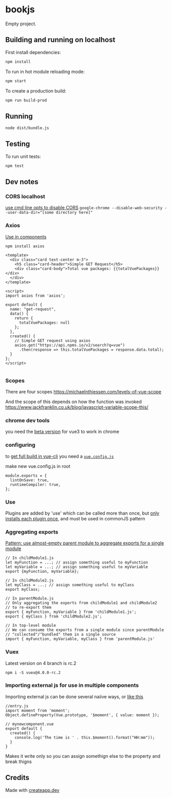 # bookjs

Empty project.

## Building and running on localhost

First install dependencies:

```sh
npm install
```

To run in hot module reloading mode:

```sh
npm start
```

To create a production build:

```sh
npm run build-prod
```

## Running

```sh
node dist/bundle.js
```

## Testing

To run unit tests:

```sh
npm test
```

## Dev notes

### CORS localhost
[use cmd line opts to disable CORS](https://stackoverflow.com/questions/3102819/disable-same-origin-policy-in-chrome)
`google-chrome --disable-web-security --user-data-dir="[some directory here]"`

### Axios

[Use in components](https://codesandbox.io/s/vue-axios-http-get-request-examples-ei7l8?file=/app/GetRequest.vue:0-529)

`npm install axios`


```
<template>
  <div class="card text-center m-3">
    <h5 class="card-header">Simple GET Request</h5>
    <div class="card-body">Total vue packages: {{totalVuePackages}}</div>
  </div>
</template>

<script>
import axios from 'axios';

export default {
  name: "get-request",
  data() {
    return {
      totalVuePackages: null
    };
  },
  created() {
    // Simple GET request using axios
    axios.get("https://api.npms.io/v2/search?q=vue")
      .then(response => this.totalVuePackages = response.data.total);
  }
};
</script>


```

### Scopes

There are four scopes
https://michaelnthiessen.com/levels-of-vue-scope

And the scope of this depends on how the function was invoked
https://www.jackfranklin.co.uk/blog/javascript-variable-scope-this/

### chrome dev tools

you need the [beta version](https://chrome.google.com/webstore/detail/vuejs-devtools/ljjemllljcmogpfapbkkighbhhppjdbg?hl=en) for vue3 to work in chrome

### configuring

to [get full build in vue-cli](https://github.com/vuejs/vue-cli/issues/1040) you need a [`vue.config.js`](https://www.digitalocean.com/community/tutorials/vuejs-using-new-vue-cli-3#the-vueconfigjs-file)

make new vue.config.js in root

```
module.exports = {
  lintOnSave: true,
  runtimeCompiler: true,
};
```

### Use

Plugins are added by 'use' which can be called more than once, but [only installs each plugin once](https://vuejs.org/v2/guide/plugins.html), and must be used in commonJS pattern

### Aggregating exports

[Pattern: use almost-empty parent module to aggregate exports for a single module](https://developer.mozilla.org/en-US/docs/web/javascript/reference/statements/export#using_the_default_export)

```
// In childModule1.js
let myFunction = ...; // assign something useful to myFunction
let myVariable = ...; // assign something useful to myVariable
export {myFunction, myVariable};
```

```
// In childModule2.js
let myClass = ...; // assign something useful to myClass
export myClass;
```

```
// In parentModule.js
// Only aggregating the exports from childModule1 and childModule2
// to re-export them
export { myFunction, myVariable } from 'childModule1.js';
export { myClass } from 'childModule2.js';
```

```
// In top-level module
// We can consume the exports from a single module since parentModule
// "collected"/"bundled" them in a single source
import { myFunction, myVariable, myClass } from 'parentModule.js'
```

### Vuex

Latest version on 4 branch is rc.2

`npm i -S vuex@4.0.0-rc.2 `

### Importing external js for use in multiple components

Importing external js can be done several naiive ways, or [like this](https://vuejsdevelopers.com/2017/04/22/vue-js-libraries-plugins/)

```
//entry.js
import moment from 'moment';
Object.defineProperty(Vue.prototype, '$moment', { value: moment });
```

```
// mynewcomponent.vue
export default {
  created() {
    console.log('The time is ' . this.$moment().format("HH:mm"));
  }
}
```

Makes it write only so you can assign somethign else to the property and break thigns

## Credits

Made with [createapp.dev](https://createapp.dev/)
